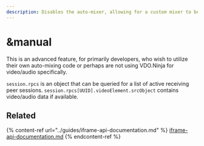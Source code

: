 ```yaml
---
description: Disables the auto-mixer, allowing for a custom mixer to be used
---
```


# \&manual

This is an advanced feature, for primarily developers, who wish to utilize their own auto-mixing code or perhaps are not using VDO.Ninja for video/audio specifically.&#x20;

`session.rpcs` is an object that can be queried for a list of active receiving peer sessions. `session.rpcs[UUID].videoElement.srcObject` contains video/audio data if available.

## Related

{% content-ref url="../guides/iframe-api-documentation.md" %}
[iframe-api-documentation.md](../guides/iframe-api-documentation.md)
{% endcontent-ref %}
